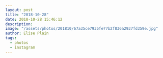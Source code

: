 ```yaml
---
layout: post
title: "2018-10-28"
date: 2018-10-28 15:46:12
description: 
image: "/assets/photos/201810/67a35ce7935fe77b2f836a2937fd359e.jpg"
author: Elise Plain
tags: 
  - photos
  - instagram
---
```



<p></p>

